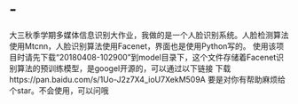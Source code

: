 # -
大三秋季学期多媒体信息识别大作业，我做的是一个人脸识别系统。人脸检测算法使用Mtcnn，人脸识别算法使用Facenet，界面也是使用Python写的。
使用该项目时请先下载“20180408-102900”到model目录下，这个文件存储着Facenet识别算法的预训练模型，是googel开源的，可以通过以下链接
下载https://pan.baidu.com/s/1Uo-J2z7X4_ioU7XekM509A
要是对你有帮助麻烦给个star。不会使用，可以问哦
